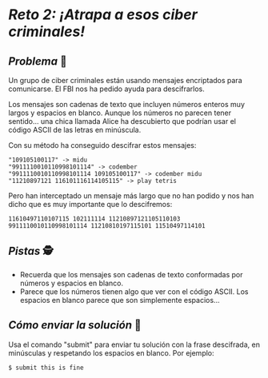 # ***Reto 2:*** _¡Atrapa a esos ciber criminales!_

## ***Problema*** 🧠

Un grupo de ciber criminales están usando mensajes encriptados para comunicarse. El FBI nos ha pedido ayuda para descifrarlos.

Los mensajes son cadenas de texto que incluyen números enteros muy largos y espacios en blanco. Aunque los números no parecen tener sentido... una chica llamada Alice ha descubierto que podrían usar el código ASCII de las letras en minúscula.

Con su método ha conseguido descifrar estos mensajes:

```properties
"109105100117" -> midu
"9911110010110998101114" -> codember
"9911110010110998101114 109105100117" -> codember midu
"11210897121 116101116114105115" -> play tetris
```

Pero han interceptado un mensaje más largo que no han podido y nos han dicho que es muy importante que lo descifremos:

```properties
11610497110107115 102111114 11210897121105110103 9911110010110998101114 11210810197115101 11510497114101
```

## ***Pistas*** 🕵️

- Recuerda que los mensajes son cadenas de texto conformadas por números y espacios en blanco.
- Parece que los números tienen algo que ver con el código ASCII.
Los espacios en blanco parece que son simplemente espacios...

## ***Cómo enviar la solución*** 🥇

Usa el comando "submit" para enviar tu solución con la frase descifrada, en minúsculas y respetando los espacios en blanco. Por ejemplo:

```properties
$ submit this is fine
```